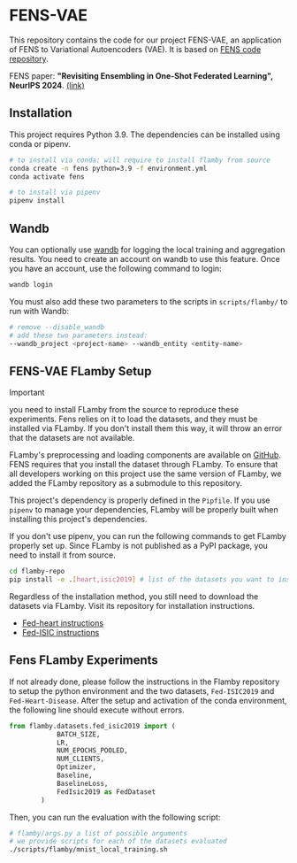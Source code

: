 # FENS-VAE

This repository contains the code for our project FENS-VAE, an application of FENS to Variational Autoencoders (VAE).
It is based on [FENS code repository](https://github.com/sacs-epfl/fens).

FENS paper: **"Revisiting Ensembling in One-Shot Federated Learning", NeurIPS 2024**. [(link)](https://proceedings.neurips.cc/paper_files/paper/2024/file/7ea46207ec9bda974b140fe11d8dd727-Paper-Conference.pdf)

## Installation

This project requires Python 3.9.
The dependencies can be installed using conda or pipenv.

```bash
# to install via conda; will require to install flamby from source
conda create -n fens python=3.9 -f environment.yml
conda activate fens

# to install via pipenv
pipenv install
```

## Wandb

You can optionally use [wandb](https://wandb.ai/) for logging the local training and aggregation results.
You need to create an account on wandb to use this feature.
Once you have an account, use the following command to login:

```bash
wandb login
```

You must also add these two parameters to the scripts in `scripts/flamby/` to run with Wandb:

```bash
# remove --disable_wandb
# add these two parameters instead:
--wandb_project <project-name> --wandb_entity <entity-name>
```

## FENS-VAE FLamby Setup

> [!IMPORTANT]
> you need to install FLamby from the source to reproduce these experiments. Fens relies on it to load the datasets, and they must be installed via FLamby. If you don't install them this way, it will throw an error that the datasets are not available.

FLamby's preprocessing and loading components are available on [GitHub](https://github.com/owkin/FLamby).
FENS requires that you install the dataset through FLamby.
To ensure that all developers working on this project use the same version of FLamby, we added the FLamby repository as a submodule to this repository.

This project's dependency is properly defined in the `Pipfile`.
If you use `pipenv` to manage your dependencies, FLamby will be properly built when installing this project's dependencies.

If you don't use pipenv, you can run the following commands to get FLamby properly set up.
Since FLamby is not published as a PyPI package, you need to install it from source.

```bash
cd flamby-repo
pip install -e .[heart,isic2019] # list of the datasets you want to install
```

Regardless of the installation method, you still need to download the datasets via FLamby.
Visit its repository for installation instructions.
- [Fed-heart instructions](./flamby-repo/flamby/datasets/fed_heart_disease/README.md)
- [Fed-ISIC instructions](./flamby-repo/flamby/datasets/fed_isic2019/README.md)

## Fens FLamby Experiments

If not already done, please follow the instructions in the Flamby repository to setup the python environment and the two datasets, `Fed-ISIC2019` and `Fed-Heart-Disease`.
After the setup and activation of the conda environment, the following line should execute without errors.

```python
from flamby.datasets.fed_isic2019 import (
            BATCH_SIZE,
            LR,
            NUM_EPOCHS_POOLED,
            NUM_CLIENTS,
            Optimizer,
            Baseline,
            BaselineLoss,
            FedIsic2019 as FedDataset
        )
```

Then, you can run the evaluation with the following script:

```bash
# flamby/args.py a list of possible arguments
# we provide scripts for each of the datasets evaluated
./scripts/flamby/mnist_local_training.sh
```
